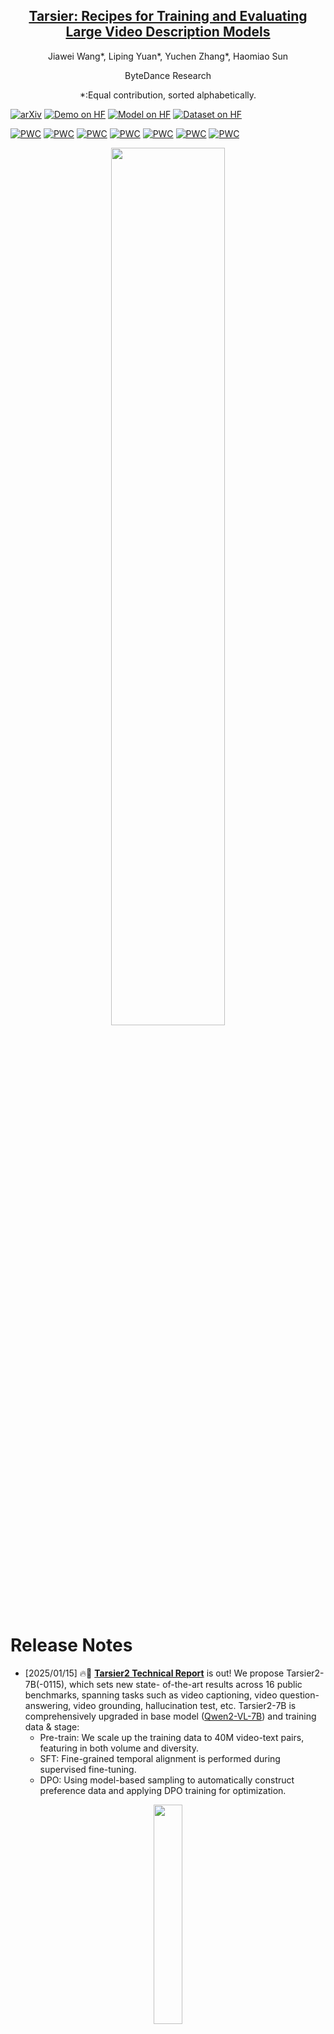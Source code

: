 <div align="center">

<h2><a href="https://github.com/bytedance/tarsier">Tarsier: Recipes for Training and Evaluating Large Video Description Models</a></h2>

Jiawei Wang*, Liping Yuan*, Yuchen Zhang*, Haomiao Sun

ByteDance Research

*:Equal contribution, sorted alphabetically.
</div>

<!-- [![Paper](https://img.shields.io/badge/cs.CV-2311.17005-b31b1b?logo=arxiv&logoColor=red)](https://arxiv.org/abs/2311.17005) -->

[![arXiv](https://img.shields.io/badge/arXiv-2407.00634-b31b1b.svg)](https://arxiv.org/abs/2407.00634)
[![Demo on HF](https://huggingface.co/datasets/huggingface/badges/resolve/main/deploy-on-spaces-md-dark.svg)](https://huggingface.co/spaces/omni-research/Tarsier2-7b)
[![Model on HF](https://huggingface.co/datasets/huggingface/badges/resolve/main/model-on-hf-md-dark.svg)](https://huggingface.co/omni-research/Tarsier-34b)
[![Dataset on HF](https://huggingface.co/datasets/huggingface/badges/resolve/main/dataset-on-hf-md-dark.svg)](https://huggingface.co/datasets/omni-research/DREAM-1K)

[![PWC](https://img.shields.io/endpoint.svg?url=https://paperswithcode.com/badge/tarsier-recipes-for-training-and-evaluating-1/video-question-answering-on-mvbench)](https://paperswithcode.com/sota/video-question-answering-on-mvbench?p=tarsier-recipes-for-training-and-evaluating-1)
[![PWC](https://img.shields.io/endpoint.svg?url=https://paperswithcode.com/badge/tarsier-recipes-for-training-and-evaluating-1/zero-shot-video-question-answer-on-next-qa)](https://paperswithcode.com/sota/zero-shot-video-question-answer-on-next-qa?p=tarsier-recipes-for-training-and-evaluating-1)
[![PWC](https://img.shields.io/endpoint.svg?url=https://paperswithcode.com/badge/tarsier-recipes-for-training-and-evaluating-1/zero-shot-video-question-answer-on-egoschema-1)](https://paperswithcode.com/sota/zero-shot-video-question-answer-on-egoschema-1?p=tarsier-recipes-for-training-and-evaluating-1)
[![PWC](https://img.shields.io/endpoint.svg?url=https://paperswithcode.com/badge/tarsier-recipes-for-training-and-evaluating-1/zeroshot-video-question-answer-on-msvd-qa)](https://paperswithcode.com/sota/zeroshot-video-question-answer-on-msvd-qa?p=tarsier-recipes-for-training-and-evaluating-1)
[![PWC](https://img.shields.io/endpoint.svg?url=https://paperswithcode.com/badge/tarsier-recipes-for-training-and-evaluating-1/zeroshot-video-question-answer-on-tgif-qa)](https://paperswithcode.com/sota/zeroshot-video-question-answer-on-tgif-qa?p=tarsier-recipes-for-training-and-evaluating-1)
[![PWC](https://img.shields.io/endpoint.svg?url=https://paperswithcode.com/badge/tarsier-recipes-for-training-and-evaluating-1/zeroshot-video-question-answer-on-activitynet)](https://paperswithcode.com/sota/zeroshot-video-question-answer-on-activitynet?p=tarsier-recipes-for-training-and-evaluating-1)
[![PWC](https://img.shields.io/endpoint.svg?url=https://paperswithcode.com/badge/tarsier-recipes-for-training-and-evaluating-1/zeroshot-video-question-answer-on-msrvtt-qa)](https://paperswithcode.com/sota/zeroshot-video-question-answer-on-msrvtt-qa?p=tarsier-recipes-for-training-and-evaluating-1)


<div align="center">
  <a href="https://github.com/bytedance/tarsier">
    <img src="assets/figures/tarsier_logo.jpg" width = "60%">
  </a>
</div>

# Release Notes
<!-- - [2025/01/15] 🔥🚀 **[Tarsier2-Recap-585K](https://huggingface.co/datasets/omni-research/Tarsier2-Recap-585K)** is out (under preparing)! Tarsier2-Recap-585K consists of 585K distinct video clips from open-source datasets (e.g. VATEX, TGIF, LSMDC, etc.) and each one with a detailed video description annotated by Tarsier2-7B. Experiments demonstrate its effectiveness in enhancing the capabilities of existing LVLMs for video description and general video understanding (See Section 4.3 of our [Technical Report](https://arxiv.org/abs/2501.07888)). -->

- [2025/01/15] 🔥🚀 **[Tarsier2 Technical Report](https://arxiv.org/abs/2501.07888)** is out! We propose Tarsier2-7B(-0115), which sets new state-
of-the-art results across 16 public benchmarks, spanning tasks such as video captioning, video question-answering, video grounding, hallucination test, etc. Tarsier2-7B is comprehensively upgraded in base model ([Qwen2-VL-7B](https://huggingface.co/Qwen/Qwen2-VL-7B-Instruct)) and training data & stage:
  - Pre-train: We scale up the training data to 40M video-text pairs, featuring in both volume and diversity.
  - SFT: Fine-grained temporal alignment is performed during supervised fine-tuning.
  - DPO: Using model-based sampling to automatically construct preference data and applying DPO training for optimization.

<div align="center">
  <img src="assets/figures/performance_of_tarsier2.png" width = "30%">
  <br>Figure 2: Tarsier2 sets new state-of-the-art on various public benchmarks.
</div>

- [2024/11/05] 🔥🚀 **[Online Demo of Tarsier2-7B-1105](https://huggingface.co/spaces/omni-research/Tarsier2-7b)** is out! We've redesigned our pre-training and post-training processes, using larger, high-quality video-text datasets (see [Tarsier2 Training Data](#Tarsier2-Data)). Tarsier2-7B-1105 generates video descriptions that are significantly more precise than those of Tarsier-34B, rivaling state-of-the-art models like GPT-4o. _In the human side-by-side comparison, Tarsier2-7B-1105 gains a slight advantage (4.8%) over GPT-4o._

- [2024/09/19] 🔥🚀 **[DREAM-1K Leaderboard](https://tarsier-vlm.github.io/)** is out! 20+ latest open-source or closed-source video understanding models are evaluted on the capacity of detailed video description on 1000 video clips of multiple-sources and multi-complexities. Check out the **[DREAM-1K Explorer](https://tarsier-vlm.github.io/explorer.html)** for the video clips and different model results.

- [2024/07/04] 🔥 **Tarsier** is out! We released the model ([Tarsier-7b](https://huggingface.co/omni-research/Tarsier-7b)/[Tarsier-34b](https://huggingface.co/omni-research/Tarsier-34b)), [code](https://github.com/bytedance/tarsier/tree/main), and [data](https://huggingface.co/datasets/omni-research/DREAM-1K) for inference, evaluation and depolyment. Tarsier-34B gains **SOTA** results on 6 open video understanding benchmarks and _comparable capacity of detailed video description to Genmini 1.5 Pro_!

# Perface
Welcome to Tarsier!

In this repository, we introduce Tarsier -- a family of large-scale video-language models, which is designed to generate high-quality video descriptions (see Figure 1), together with good capability of general video understanding (SOTA results on 6 open benchmarks). Tarsier takes a simple model structure (CLIP-ViT + LLM), combined with a carefully designed training strategy: multi-task pre-training (stage-1) and multi-grained instruction tuning (stage-2).

Besides the model, we propose a new video description benchmark called DREAM-1K (<b>D</b>escription
with <b>R</b>ich <b>E</b>vents, <b>A</b>ctions, and <b>M</b>otions), featuring videos from diverse sources and varying complexity. AutoDQ (<b>Auto</b>matic <b>D</b>escription <b>Q</b>uality) is also introduced as a highly interpretable and discriminative approach to evaluate video description quality.

We have released the model, code, and data for inference, evaluation and depolyment. We also provide an online demo for Tarsier2-7B:

- Model:

  | Model      | Link                                                                |
  | -----------|------------------------------------------------------------------------------------------------------------- |
  | Tarsier-7b  | https://huggingface.co/omni-research/Tarsier-7b |
  | Tarsier-34b | https://huggingface.co/omni-research/Tarsier-34b |

- Code: https://github.com/bytedance/tarsier

- Dataset: https://huggingface.co/datasets/omni-research/DREAM-1K

- Demo: https://huggingface.co/spaces/omni-research/Tarsier2-7b

Please <a href="#citeus">cite us</a> if you found our work helpful. 
<div align="center">
  <img src="assets/figures/chatbot-example.png" width = "100%">
  <br>Figure 1: Example dialogue between a user and Tarsier. The input video is: <a href="https://github.com/bytedance/tarsier/blob/main/assets/videos/coffee.gif">assets/videos/coffee.gif</a>
</div>

# Overview

### Abstract
<!-- <details> -->
Generating fine-grained video descriptions is a fundamental challenge in video understanding. In this work, we introduce Tarsier, a family of large-scale video-language models designed to generate high-quality video descriptions. Tarsier employs CLIP-ViT to encode frames separately and then uses an LLM to model temporal relationships. Despite its simple architecture, we demonstrate that with a meticulously designed two-stage training procedure, the Tarsier models exhibit substantially stronger video description capabilities than any existing open-source model, showing a +51.4% advantage in human side-by-side evaluation over the strongest model. Additionally, they are comparable to state-of-the-art proprietary models, with a +12.3% advantage
against GPT-4V and a −6.7% disadvantage against Gemini 1.5 Pro. Besides video description, Tarsier proves to be a versatile generalist model, achieving new state-of-the-art results across nine public benchmarks, including multi-choice VQA, open-ended VQA, and zero-shot video captioning. Our second contribution is the introduction of a new benchmark for evaluating video description models, consisting of a new challenging dataset featuring videos from diverse sources and varying complexity, along with an automatic method specifically designed to assess the quality of fine-grained video descriptions. We make our models and evaluation benchmark publicly available at https://github.com/bytedance/tarsier.
<!-- </details> -->

### Simple Model Structure
Tarsier takes a simple sturcture that use a MLP projection layer to connect visual encoder (CLIP ViT) and text decoder (LLM). Frames are encoded independently and concatenated to input into LLM.
<div align="center">
  <img src="assets/figures/model-arch.png" width = "90%">
  <br>Figure 2: Tarsier Model Structure.
</div>

### Two-stage Training
Tarsier tasks a two-stage training strategy.
- Stage-1: Multi-task Pre-training on 13M data
- Stage-2: Multi-grained Instruction Tuning on 500K data
  
In both stages, we freeze ViT and train all the parameters of projection layer and LLM.

<span id="Tarsier2-Data">**Update for Tarsier2 Training Data**</span>

For Tarsier2, we have increased both the scale and the quality of our training data:
- 26.1M video-text pairs, with 18.7M high-quality in-house data;
- 11.0M image-text pairs, with 1.13M high-quality in-house data;
- 1.11M text instruction tuning data.
<div align="center">
    <img src="assets/figures/tarsier2_training_dataset.png" width = "50%">
  </a>
</div>

### Video Description Evaluation
#### Benchmark: DREAM-1K
We proposed DREAM-1K as a challenging video description benchmark. It contrains a collection of 1,000 video clips with diverse complexities from five different origins: live-action movies, animated movies, stock videos, long YouTube videos, and TikTok-style short videos. We provide a fine-grained manual annotation for each video. See: [data/annotations/DREAM-1k.jsonl](https://github.com/bytedance/tarsier/blob/main/data/annotations/DREAM-1k.jsonl)
<div align="center">
  <img src="assets/figures/dream-1k-statistics.png" width = "90%">
  <br>Figure 3: DREAM-1K data Statistics.
</div>

Figure 4 shows the human reference and description results of different models of one video clip ([assets/videos/sitting.mp4](https://github.com/bytedance/tarsier/blob/main/assets/videos/sitting.mp4)) from DREAM-1K.

<div align="center">
  <img src="assets/figures/video-description-example.jpg" width = "100%">
  <br>Figure 4: Human reference and description results of different models on one video clip from DREAM-1K. This video features six actions, each highlighted in a unique color. Model hallucinations are indicated by underlining and red color.
</div>

#### Evaluation Approach: AutoDQ
We propose AutoDQ as a more interpretable approach to automatic video description evaluation. AutoDQ uses an extraction model to extract events from two video descriptions, then uses an entailment model to examine how many events extracted from one description are entailed by the other description. We use ChatGPT to implement both models, as shown in Figure 5.
<div align="center">
  <img src="assets/figures/automatic-evaluation.png" width = "90%">
  <br>Figure 5: The AutoDQ workflow.</a>
</div>

The relative code is: [evaluation/metrics/evaluate_dream_gpt.py](https://github.com/bytedance/tarsier/blob/main/evaluation/metrics/evaluate_dream_gpt.py)

#### Evaluation Results
We evaluate some advanced open-source video understanding models and two proprietary models (GPT-4V and Genmini 1.5 Pro) on DREAM-1K. The results are shown in Figure 6.
<div align="center">
  <img src="assets/figures/dream_1k_results.png" width = "100%">
  <br>Figure 6: Evaluation results on DREAM-1K.
</div>

### Video Understanding Benchmarks Evaluation
Tarsier is evluated on 7 commonly used video understanding benchmarks, including MVBench, NeXT-QA, Egoschema, MSVD-QA, MSR-VTT-QA, ActivityNet-QA and TGIF-QA. Ours Tarsier-34b gains 6 SOTA results among the 7 benchmarks.

# Usage
This section provides guidance on how to run, evaluate and deploy Tarsier.
## Setup
Following all are running under the environment of python 3.9. If you are not using python 3.9, you can create a virtual environment with:
```
conda create -n tarsier python=3.9
```
Then run the setup script:
```bash
git clone https://github.com/bytedance/tarsier.git
cd tarsier

bash setup.sh
```
Note that you should fill in the environment parameters for calling OpenAI Service through Azure, if you need to run evaluations based on ChatGPT (for Open-ended QA and DREAM-1K).

## Model Prepare
Download the model checkpoints from Hugging Face: [Tarsier-7b](https://huggingface.co/omni-research/Tarsier-7b) and [Tarsier-34b](https://huggingface.co/omni-research/Tarsier-34b).

## Quick Start
You can use the following script to run a quick start of video detailed description:

```bash
MODEL_NAME_OR_PATH="path_to_the_model"
VIDEO_FILE="assets/videos/coffee.gif" # Or try your own example, could be images (include gif images), videos.

python3 -m tasks.inference_quick_start \
  --model_name_or_path $MODEL_NAME_OR_PATH \
  --instruction "Describe the video in detail." \
  --input_path $VIDEO_FILE
```
The result should be:
```bash
# Tarsier-7b:
"Prediction: A person is sitting at an outdoor café table with a cup of coffee and a book. The person takes a sip from the cup and then looks at the book. The background features the Eiffel Tower and is surrounded by red roses. Another person walks by in the background, waving at the first person. The scene is set in a Parisian outdoor café with street lamps and greenery visible."

# Tarsier-34b:
"Prediction: A person picks up a cup of coffee from a table and takes a sip while holding a book. The scene is set in an outdoor café with the Eiffel Tower visible in the background. The person then turns to look at two other individuals who are seated at a nearby table. The two individuals wave at the person with the coffee. The person continues to hold the coffee cup and book, looking back at the two individuals."
```


## Benchmark Inference and Evaluation
### Data Prepare
1. DREAM-1K
  
    Download Video from https://huggingface.co/datasets/omni-research/DREAM-1K.

    We have preprocessed the metadata for all benchmarks we used, see: [data/annotations](https://github.com/bytedance/tarsier/tree/main/data/annotations) But you need to change the _"\<placeholder\>"_ in the annotation file to your local video file path according to the _"vid"_. We provide an [example code](https://github.com/bytedance/tarsier/blob/main/data/fill_in_video_file.ipynb) for processing DREAM-1K. You can refer to it when processing other benchmarks.

2. Other Benchmarks
    - Multi-choice VQA: [MVBench](https://huggingface.co/datasets/OpenGVLab/MVBench), [NeXT-QA](https://github.com/doc-doc/NExT-QA) and [Egoschema](https://drive.google.com/drive/folders/1SS0VVz8rML1e5gWq7D7VtP1oxE2UtmhQ)
    - Open-ended VQA: [MSVD-QA](https://opendatalab.com/OpenDataLab/MSVD), [MSR-VTT-QA](https://opendatalab.com/OpenDataLab/MSR-VTT), [ActivityNet-QA](https://github.com/MILVLG/activitynet-qa) and [TGIF-QA](https://opendatalab.com/OpenDataLab/TGIF-QA)
    - Video Caption: [MSVD-Caption](https://opendatalab.com/OpenDataLab/MSVD), [MSRVTT-Caption](https://opendatalab.com/OpenDataLab/MSR-VTT), [VATEX](https://eric-xw.github.io/vatex-website/about.html)

### Benchmark Inference and Evaluation
Following command will firstly run in parallel to inference on the selected benchmarks (Edit the parameters in [scripts/run_inference_benchmark.sh](https://github.com/bytedance/tarsier/blob/main/scripts/run_inference_benchmark.sh): _"CHUNKS"_ and _"GPULIST"_ to customly control the parallelism), and then run evaluation.
```bash
model_name_or_path="path_to_the_model"
output_dir="dream_predictions"
benchmarks="dream" # Split benchmarks by space. Default as 'all' to inference on all benchmarks; Also could be task types: ('dream', 'caption', 'mc_qa', 'oe_qa'); Or specific benchmark names: ('dream', 'msvd-caption', 'msr-vtt-caption', 'vatex-caption', 'next-qa', 'egoschema', 'mvbench', 'video-mme', 'msvd-qa', 'msr-vtt-qa', 'tgif-qa', 'anet-qa')

mkdir $output_dir

bash scripts/run_inference_benchmark.sh $model_name_or_path $output_dir $benchmarks
```
The evaluation results will be printed and saved in _$output_dir_.

### Evaluation Only
Run the following script to only calcluate the metrics for selected benchmarks.
```bash
pred_dir="dream_predictions"
benchmarks="dream" # Same as above code block

bash run_evaluation_only.sh $pred_dir $benchmark
```
The evaluation result will be saved as: _{pred_dir}/{benchmark-name}\_eval\_result.txt_

## Deployment
### CLI Demo
Use the following script to run a conversation demo in command line.
```bash
model_path="path_to_the_model"

bash scripts/run_demo_cli.sh $model_path
```
Bellow is the input video and a conversation with Tarsier-34b about the video:
<div align="center">
  <img src="assets/videos/demo_test.gif" width = "100%">
  <br>Figure 7: Input video in CLI Demo.</a>
</div>
<br>
<div align="center">
  <img src="assets/videos/demo_cli_example.gif" width = "100%">
  <br>Figure 8: Conversation in CLI Demo.</a>
</div>

### Gradio Demo
Use the following script to run a Gradio Demo.
```bash
model_path="path_to_the_model"

bash scripts/run_demo_gradio.sh $model_path
```

The gradio page show be as following. You shoud input a Video/Image/GIF in according block firstly, and then start conversation. Click the __"Clear"__ button to restart.

<div align="center">
  <img src="assets/figures/gradio_page.png" width = "100%">
  <br>Figure 9: Tarsier Gradio Demo.</a>
</div>

# <span id="citeus">Citation</span>
Pleae cite us as:

```BibTeX
@misc{yuan2025tarsier2advancinglargevisionlanguage,
      title={Tarsier2: Advancing Large Vision-Language Models from Detailed Video Description to Comprehensive Video Understanding}, 
      author={Liping Yuan and Jiawei Wang and Haomiao Sun and Yuchen Zhang and Yuan Lin},
      year={2025},
      eprint={2501.07888},
      archivePrefix={arXiv},
      primaryClass={cs.CV},
      url={https://arxiv.org/abs/2501.07888}, 
}

@misc{wang2024tarsierrecipestrainingevaluating,
      title={Tarsier: Recipes for Training and Evaluating Large Video Description Models}, 
      author={Jiawei Wang and Liping Yuan and Yuchen Zhang and Haomiao Sun},
      year={2024},
      eprint={2407.00634},
      archivePrefix={arXiv},
      primaryClass={cs.CV},
      url={https://arxiv.org/abs/2407.00634}, 
}
```
